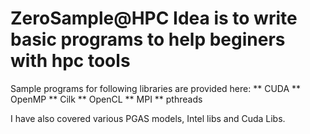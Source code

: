 ZeroSample@HPC Idea is to write basic programs to help beginers with hpc tools
==========
Sample programs for following libraries are provided here: 
 ** CUDA
 ** OpenMP
 ** Cilk
 ** OpenCL
 ** MPI 
 ** pthreads

 I have also covered various PGAS models, Intel libs and Cuda Libs. 
